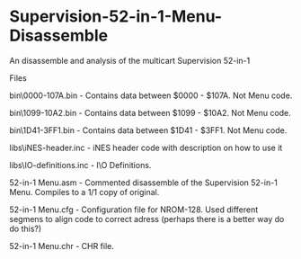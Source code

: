 # Supervision-52-in-1-Menu-Disassemble
An disassemble and analysis of the multicart Supervision 52-in-1


Files

bin\0000-107A.bin       - Contains data between $0000 - $107A. Not Menu code.

bin\1099-10A2.bin       - Contains data between $1099 - $10A2. Not Menu code.

bin\1D41-3FF1.bin       - Contains data between $1D41 - $3FF1. Not Menu code.


libs\iNES-header.inc    - iNES header code with description on how to use it

libs\IO-definitions.inc - I\O Definitions.


52-in-1 Menu.asm        - Commented disassemble of the Supervision 52-in-1 Menu. Compiles to a 1/1 copy of original.

52-in-1 Menu.cfg        - Configuration file for NROM-128. Used different segmens to align code to correct adress (perhaps there is a better way do do this?)

52-in-1 Menu.chr        - CHR file.


